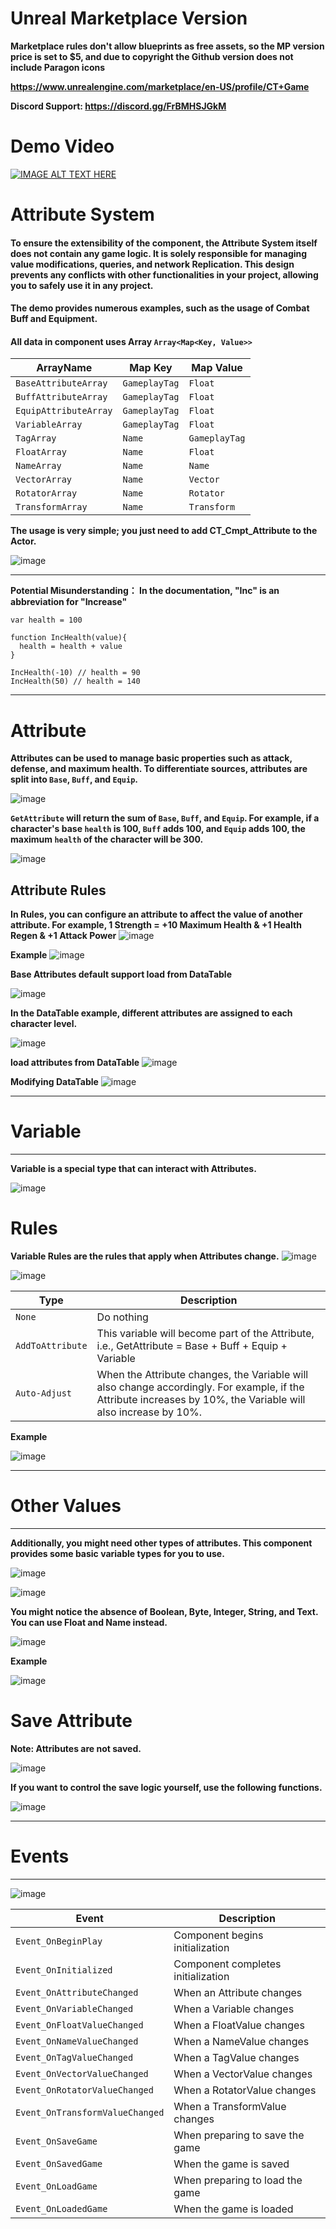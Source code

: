 # Unreal Marketplace Version
**Marketplace rules don't allow blueprints as free assets, so the MP version price is set to $5, and due to copyright the Github version does not include Paragon icons**

**https://www.unrealengine.com/marketplace/en-US/profile/CT+Game**

**Discord Support: https://discord.gg/FrBMHSJGkM**


# Demo Video

[![IMAGE ALT TEXT HERE](https://img.youtube.com/vi/qiBBQSkOyvs/0.jpg)](https://youtu.be/qiBBQSkOyvs)

# Attribute System 

#### To ensure the extensibility of the component, the Attribute System itself does not contain any game logic. It is solely responsible for managing value modifications, queries, and network Replication. This design prevents any conflicts with other functionalities in your project, allowing you to safely use it in any project. 
#### The demo provides numerous examples, such as the usage of Combat Buff and Equipment.
#### All data in component uses Array `Array<Map<Key, Value>>`
| ArrayName| Map Key | Map Value |
| ----------- | ----------- | ----------- |
| `BaseAttributeArray` |  `GameplayTag` |  `Float` 
| `BuffAttributeArray` |  `GameplayTag` |  `Float` 
| `EquipAttributeArray` |  `GameplayTag` | `Float` 
| `VariableArray` |  `GameplayTag` | `Float` 
| `TagArray` |  `Name` | `GameplayTag`  
| `FloatArray` |  `Name` | `Float` 
| `NameArray` |  `Name` | `Name`  
| `VectorArray` |  `Name` | `Vector` 
| `RotatorArray` |  `Name` | `Rotator` 
| `TransformArray` |  `Name` | `Transform` 

**The usage is very simple; you just need to add CT_Cmpt_Attribute to the Actor.**

![image](https://github.com/chaintree7/EventDriven-AttributeSystem/assets/87846878/7dfaa4c1-aa56-44dc-9e21-c2ee03208172)



-------

**Potential Misunderstanding： In the documentation, "Inc" is an abbreviation for "Increase"**
```
var health = 100

function IncHealth(value){
  health = health + value
}

IncHealth(-10) // health = 90
IncHealth(50) // health = 140
```

-------

# Attribute 
**Attributes can be used to manage basic properties such as attack, defense, and maximum health. To differentiate sources, attributes are split into `Base`, `Buff`, and `Equip`.**

![image](https://github.com/chaintree7/EventDriven-AttributeSystem/assets/87846878/80ee9c3f-5f62-4ab1-8ca9-cbdc390c7bfb)


**`GetAttribute` will return the sum of `Base`, `Buff`, and `Equip`. For example, if a character's base `health` is 100, `Buff` adds 100, and `Equip` adds 100, the maximum `health` of the character will be 300.**

![image](https://github.com/chaintree7/EventDriven-AttributeSystem/assets/87846878/5c5cb3db-f786-439b-87cb-ba599d631524)


## Attribute Rules
**In Rules, you can configure an attribute to affect the value of another attribute. For example, 1 Strength = +10 Maximum Health & +1 Health Regen & +1 Attack Power**
![image](https://github.com/chaintree7/EventDriven-AttributeSystem/assets/87846878/209a8573-870e-43be-b2a4-0ee42b525c70)


**Example**
![image](https://github.com/chaintree7/EventDriven-AttributeSystem/assets/87846878/3f5547bd-6dbb-4200-84b6-74217836c6ae)



**Base Attributes default support load from DataTable**

![image](https://github.com/chaintree7/EventDriven-AttributeSystem/assets/87846878/d8c9179f-7e13-4230-80db-40b9c41a35d1)


**In the DataTable example, different attributes are assigned to each character level.**

![image](https://github.com/chaintree7/EventDriven-AttributeSystem/assets/87846878/39d2ef06-f190-4404-9a96-0f143e6e2331)


**load attributes from DataTable**
![image](https://github.com/chaintree7/EventDriven-AttributeSystem/assets/87846878/1cf12c80-1bb9-496d-84de-a78977e446e3)



**Modifying DataTable**
![image](https://github.com/chaintree7/EventDriven-AttributeSystem/assets/87846878/1679489a-a848-4252-b3bd-3f7c24825fcd)



-------


# Variable


-------


**Variable is a special type that can interact with Attributes.**

![image](https://github.com/chaintree7/EventDriven-AttributeSystem/assets/87846878/f583799e-649c-42f0-b777-7137fd981b98)



# Rules
**Variable Rules are the rules that apply when Attributes change.**
![image](https://github.com/chaintree7/EventDriven-AttributeSystem/assets/87846878/68576162-08fb-410b-a3c2-9a29541a3b7f)


![image](https://github.com/chaintree7/EventDriven-AttributeSystem/assets/87846878/83185c23-2ef0-4b6b-a7e4-a8cbcdfd5962)




| Type | Description |
| ----------- | ----------- |
| `None` |  Do nothing
| `AddToAttribute` | This variable will become part of the Attribute, i.e., GetAttribute = Base + Buff + Equip + Variable
| `Auto-Adjust` | When the Attribute changes, the Variable will also change accordingly. For example, if the Attribute increases by 10%, the Variable will also increase by 10%.

**Example**

![image](https://github.com/chaintree7/EventDriven-AttributeSystem/assets/87846878/cd2d5285-7dbd-4268-879a-414f4b23968a)




-------

# Other Values


-------
**Additionally, you might need other types of attributes. This component provides some basic variable types for you to use.**

![image](https://github.com/chaintree7/EventDriven-AttributeSystem/assets/87846878/119c5e76-098e-4917-8874-a6ae253c6bed)


![image](https://github.com/chaintree7/EventDriven-AttributeSystem/assets/87846878/b334934f-c9a9-4d4d-b389-f097be1e184d)


**You might notice the absence of Boolean, Byte, Integer, String, and Text. You can use Float and Name instead.**

![image](https://github.com/chaintree7/EventDriven-AttributeSystem/assets/87846878/9cd7377e-2769-44fd-8320-c1ad7c5b8a38)


**Example**

![image](https://github.com/chaintree7/EventDriven-AttributeSystem/assets/87846878/4d1dfd21-8f99-40a5-ae82-cc4aa0955df4)



# Save Attribute
**Note: Attributes are not saved.**

![image](https://github.com/chaintree7/EventDriven-AttributeSystem/assets/87846878/ec396a65-f230-44c7-b734-64a968415b7a)


**If you want to control the save logic yourself, use the following functions.**

![image](https://github.com/chaintree7/EventDriven-AttributeSystem/assets/87846878/ee6e6f5a-483e-4a7f-9d2f-105b3c836c50)






-------

# Events

-------

![image](https://github.com/chaintree7/EventDriven-AttributeSystem/assets/87846878/bab58e77-00cc-4bd9-adf3-70d2cdfd1545)


| Event | Description |
| ----------- | ----------- |
| `Event_OnBeginPlay` |  Component begins initialization
| `Event_OnInitialized` | Component completes initialization
| `Event_OnAttributeChanged` | When an Attribute changes
| `Event_OnVariableChanged` | When a Variable changes
| `Event_OnFloatValueChanged` | When a FloatValue changes
| `Event_OnNameValueChanged` | When a NameValue changes
| `Event_OnTagValueChanged` | When a TagValue changes
| `Event_OnVectorValueChanged` | When a VectorValue changes
| `Event_OnRotatorValueChanged` | When a RotatorValue changes
| `Event_OnTransformValueChanged` | When a TransformValue changes
| `Event_OnSaveGame` | When preparing to save the game
| `Event_OnSavedGame` | When the game is saved
| `Event_OnLoadGame` | When preparing to load the game
| `Event_OnLoadedGame` | When the game is loaded
